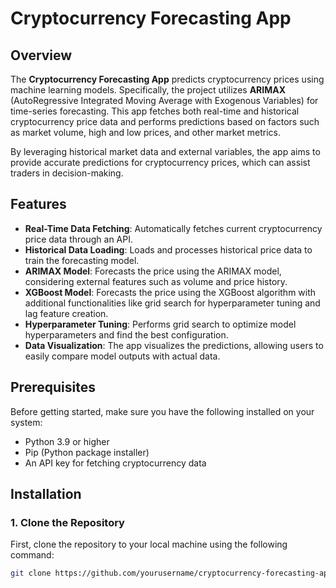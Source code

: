 # Cryptocurrency Forecasting App

## Overview

The **Cryptocurrency Forecasting App** predicts cryptocurrency prices using machine learning models. Specifically, the project utilizes **ARIMAX** (AutoRegressive Integrated Moving Average with Exogenous Variables) for time-series forecasting. This app fetches both real-time and historical cryptocurrency price data and performs predictions based on factors such as market volume, high and low prices, and other market metrics.

By leveraging historical market data and external variables, the app aims to provide accurate predictions for cryptocurrency prices, which can assist traders in decision-making.

## Features

- **Real-Time Data Fetching**: Automatically fetches current cryptocurrency price data through an API.
- **Historical Data Loading**: Loads and processes historical price data to train the forecasting model.
- **ARIMAX Model**: Forecasts the price using the ARIMAX model, considering external features such as volume and price history.
- **XGBoost Model**: Forecasts the price using the XGBoost algorithm with additional functionalities like grid search for hyperparameter tuning and lag feature creation.
- **Hyperparameter Tuning**: Performs grid search to optimize model hyperparameters and find the best configuration.
- **Data Visualization**:  The app visualizes the predictions, allowing users to easily compare model outputs with actual data.

## Prerequisites

Before getting started, make sure you have the following installed on your system:

- Python 3.9 or higher
- Pip (Python package installer)
- An API key for fetching cryptocurrency data

## Installation

### 1. Clone the Repository

First, clone the repository to your local machine using the following command:

```bash
git clone https://github.com/yourusername/cryptocurrency-forecasting-app.git